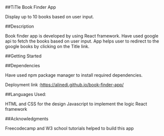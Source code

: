 ##TiTle
Book Finder App

Display up to 10 books based on user input.

##Description

Book finder app is developed by using React framework. Have used google api to fetch the books based on user input. App helps user to redirect to the google books by clicking on the Title link. 

##Getting Started

##Dependencies

Have used npm package manager to install required dependencies.

Deployment link :https://alinedi.github.io/book-finder-app/

##Languages Used:

HTML and CSS for the design
Javascript to implement the logic
React framework 

##Acknowledgments

Freecodecamp and W3 school tutorials helped to build this app
